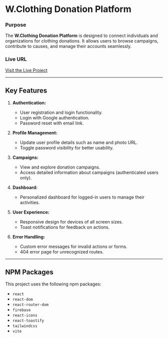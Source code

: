 # **W.Clothing Donation Platform**

### **Purpose**
The **W.Clothing Donation Platform** is designed to connect individuals and organizations for clothing donations. It allows users to browse campaigns, contribute to causes, and manage their accounts seamlessly.

### **Live URL**
[Visit the Live Project](https://my-new-assignment-9.netlify.app/)  


---

## **Key Features**
1. **Authentication:**
   - User registration and login functionality.
   - Login with Google authentication.
   - Password reset with email link.

2. **Profile Management:**
   - Update user profile details such as name and photo URL.
   - Toggle password visibility for better usability.

3. **Campaigns:**
   - View and explore donation campaigns.
   - Access detailed information about campaigns (authenticated users only).

4. **Dashboard:**
   - Personalized dashboard for logged-in users to manage their activities.

5. **User Experience:**
   - Responsive design for devices of all screen sizes.
   - Toast notifications for feedback on actions.

6. **Error Handling:**
   - Custom error messages for invalid actions or forms.
   - 404 error page for unrecognized routes.

---



## **NPM Packages**
This project uses the following npm packages:
- `react`
- `react-dom`
- `react-router-dom`
- `firebase`
- `react-icons`
- `react-toastify`
- `tailwindcss`
- `vite`



